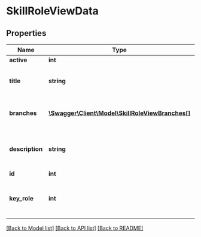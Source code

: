 # SkillRoleViewData

## Properties
Name | Type | Description | Notes
------------ | ------------- | ------------- | -------------
**active** | **int** | Role status | 
**title** | **string** | Role title in the selected language | 
**branches** | [**\Swagger\Client\Model\SkillRoleViewBranches[]**](SkillRoleViewBranches.md) | Branches, that the role is assigned to | [optional] 
**description** | **string** | Role description in the selected language | 
**id** | **int** | Role ID | 
**key_role** | **int** | Is it a key role or no - key role[1], regular role[0] | 

[[Back to Model list]](../README.md#documentation-for-models) [[Back to API list]](../README.md#documentation-for-api-endpoints) [[Back to README]](../README.md)


